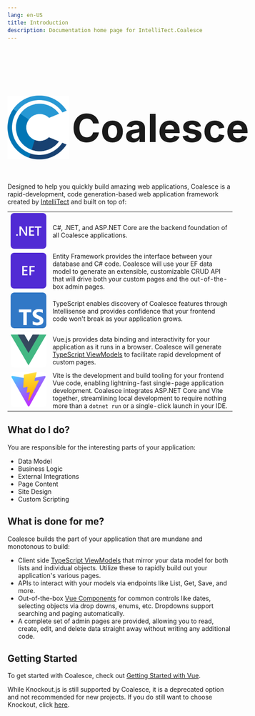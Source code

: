 ```yaml
---
lang: en-US
title: Introduction
description: Documentation home page for IntelliTect.Coalesce
---
```


<style>
.ext-logo {
  min-width: 80px;
  max-width: 80px;
  border-radius: 8px;
}
.hero-logo-horiz {
  font-size: calc(20px + max(35px, min(7vw, 70px))) !important; 
  white-space: nowrap; 
  text-align: center; 
  margin-bottom: .4em;
  color: var(--logo-text-color);
}
.hero-logo-horiz img {
  height: 3ex; 
  display: inline-block; 
  vertical-align: middle; 
  padding-bottom: 0.35ex; 
  margin-right: -0.3ex;
}
</style>

<h1 class="hero-logo-horiz">
  <img src=/coalesce-icon-color.svg> Coalesce
</h1>

Designed to help you quickly build amazing web applications, Coalesce is a rapid-development, code generation-based web application framework created by [IntelliTect](https://intellitect.com) and built on top of:

<table>
<tr>
  <td>
    <a href="https://learn.microsoft.com/en-us/aspnet/core/introduction-to-aspnet-core"><img class=ext-logo src=/net-logo.svg></a>
  </td>
  <td>C#, .NET, and ASP.NET Core are the backend foundation of all Coalesce applications.</td>
</tr>
<tr>
  <td><a href="https://learn.microsoft.com/en-us/ef/core/"><img class=ext-logo src=/ef-logo.svg></a></td>
  <td>Entity Framework provides the interface between your database and C# code. Coalesce will use your EF data model to generate an extensible, customizable CRUD API that will drive both your custom pages and the out-of-the-box admin pages.</td>
</tr>
<tr>
  <td><a href="https://www.typescriptlang.org/"><img class=ext-logo src=/ts-logo-512.svg></a></td>
  <td>TypeScript enables discovery of Coalesce features through Intellisense and provides confidence that your frontend code won't break as your application grows.</td>
</tr>
<tr>
  <td><a href="https://vuejs.org/"><img class=ext-logo src=/vue-logo.svg></a></td>
  <td>Vue.js provides data binding and interactivity for your application as it runs in a browser. Coalesce will generate <a href="./stacks/vue/layers/viewmodels.html">TypeScript ViewModels</a> to facilitate rapid development of custom pages. </td>
</tr>
<tr>
  <td><a href="https://vitejs.dev/"><img class=ext-logo src=/vite-logo.svg></a></td>
  <td>Vite is the development and build tooling for your frontend Vue code, enabling lightning-fast single-page application development. Coalesce integrates ASP.NET Core and Vite together, streamlining local development to require nothing more than a <code>dotnet run</code> or a single-click launch in your IDE.</td>
</tr>
</table>

## What do I do?

You are responsible for the interesting parts of your application:

- Data Model
- Business Logic
- External Integrations
- Page Content
- Site Design
- Custom Scripting

## What is done for me?

Coalesce builds the part of your application that are mundane and
monotonous to build:

- Client side [TypeScript ViewModels](/stacks/vue/layers/viewmodels.md) that mirror your data model for both lists and individual objects. Utilize these to rapidly build out your application's various pages.
- APIs to interact with your models via endpoints like List, Get, Save, and more.
- Out-of-the-box [Vue Components](/stacks/vue/coalesce-vue-vuetify/overview.md) for common controls like dates, selecting objects via drop downs, enums, etc. Dropdowns support searching and paging automatically.
- A complete set of admin pages are provided, allowing you to read, create, edit, and delete data straight away without writing any additional code.

## Getting Started

To get started with Coalesce, check out [Getting Started with Vue](/stacks/vue/getting-started.md).

While Knockout.js is still supported by Coalesce, it is a deprecated option and not recommended for new projects. If you do still want to choose Knockout, click [here](/stacks/ko/getting-started.md).
